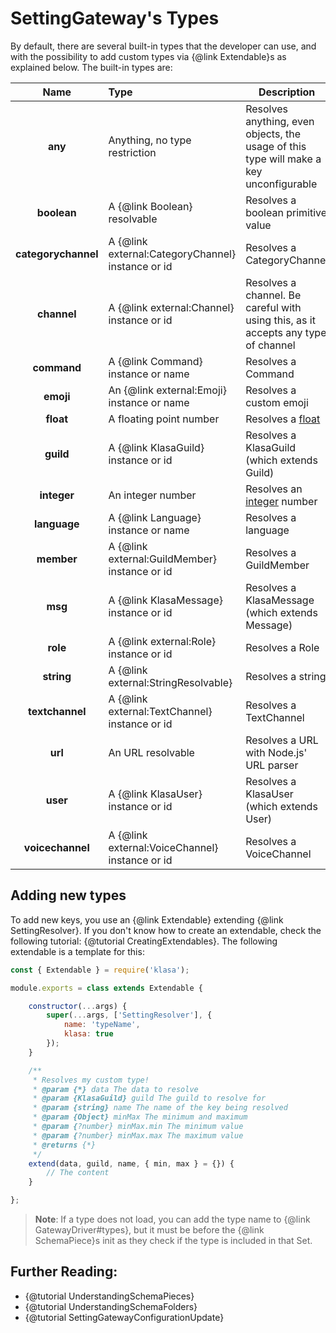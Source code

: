 # SettingGateway's Types

By default, there are several built-in types that the developer can use, and with the possibility to add custom types via {@link Extendable}s as explained below. The built-in types are:

| Name                | Type                                              | Description                                                                              |
| :-----------------: | :------------------------------------------------ | ---------------------------------------------------------------------------------------- |
| **any**             | Anything, no type restriction                     | Resolves anything, even objects, the usage of this type will make a key unconfigurable   |
| **boolean**         | A {@link Boolean} resolvable                      | Resolves a boolean primitive value                                                       |
| **categorychannel** | A {@link external:CategoryChannel} instance or id | Resolves a CategoryChannel                                                               |
| **channel**         | A {@link external:Channel} instance or id         | Resolves a channel. Be careful with using this, as it accepts any type of channel        |
| **command**         | A {@link Command} instance or name                | Resolves a Command                                                                       |
| **emoji**           | An {@link external:Emoji} instance or name        | Resolves a custom emoji                                                                  |
| **float**           | A floating point number                           | Resolves a [float](https://en.wikipedia.org/wiki/Double-precision_floating-point_format) |
| **guild**           | A {@link KlasaGuild} instance or id               | Resolves a KlasaGuild (which extends Guild)                                              |
| **integer**         | An integer number                                 | Resolves an [integer](https://en.wikipedia.org/wiki/Integer) number                      |
| **language**        | A {@link Language} instance or name               | Resolves a language                                                                      |
| **member**          | A {@link external:GuildMember} instance or id     | Resolves a GuildMember                                                                   |
| **msg**             | A {@link KlasaMessage} instance or id             | Resolves a KlasaMessage (which extends Message)                                          |
| **role**            | A {@link external:Role} instance or id            | Resolves a Role                                                                          |
| **string**          | A {@link external:StringResolvable}               | Resolves a string                                                                        |
| **textchannel**     | A {@link external:TextChannel} instance or id     | Resolves a TextChannel                                                                   |
| **url**             | An URL resolvable                                 | Resolves a URL with Node.js' URL parser                                                  |
| **user**            | A {@link KlasaUser} instance or id                | Resolves a KlasaUser (which extends User)                                                |
| **voicechannel**    | A {@link external:VoiceChannel} instance or id    | Resolves a VoiceChannel                                                                  |

## Adding new types

To add new keys, you use an {@link Extendable} extending {@link SettingResolver}. If you don't know how to create an extendable, check the following tutorial: {@tutorial CreatingExtendables}. The following extendable is a template for this:

```javascript
const { Extendable } = require('klasa');

module.exports = class extends Extendable {

    constructor(...args) {
        super(...args, ['SettingResolver'], {
			name: 'typeName',
			klasa: true
		});
    }

	/**
	 * Resolves my custom type!
	 * @param {*} data The data to resolve
	 * @param {KlasaGuild} guild The guild to resolve for
	 * @param {string} name The name of the key being resolved
	 * @param {Object} minMax The minimum and maximum
	 * @param {?number} minMax.min The minimum value
	 * @param {?number} minMax.max The maximum value
	 * @returns {*}
	 */
    extend(data, guild, name, { min, max } = {}) {
        // The content
    }

};
```

> **Note**: If a type does not load, you can add the type name to {@link GatewayDriver#types}, but it must be before the {@link SchemaPiece}s init as they check if the type is included in that Set.

## Further Reading:

- {@tutorial UnderstandingSchemaPieces}
- {@tutorial UnderstandingSchemaFolders}
- {@tutorial SettingGatewayConfigurationUpdate}
